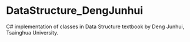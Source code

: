 # DataStructure_DengJunhui
C# implementation of classes in Data Structure textbook by Deng Junhui, Tsainghua University.
